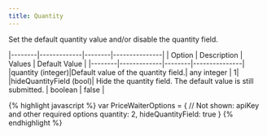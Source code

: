 ```yaml
---
title: Quantity
---
```


Set the default quantity value and/or disable the quantity field.

|--------|-------------|--------|---------------|
| Option | Description | Values | Default Value |
|--------|-------------|--------|---------------|
|quantity (integer)|Default value of the quantity field.| any integer | 1|
|hideQuantityField (bool)| Hide the quantity field. The default value is still submitted. | boolean | false |

{% highlight javascript %}
var PriceWaiterOptions = {
    // Not shown: apiKey and other required options
    quantity: 2,
    hideQuantityField: true
}
{% endhighlight %}
